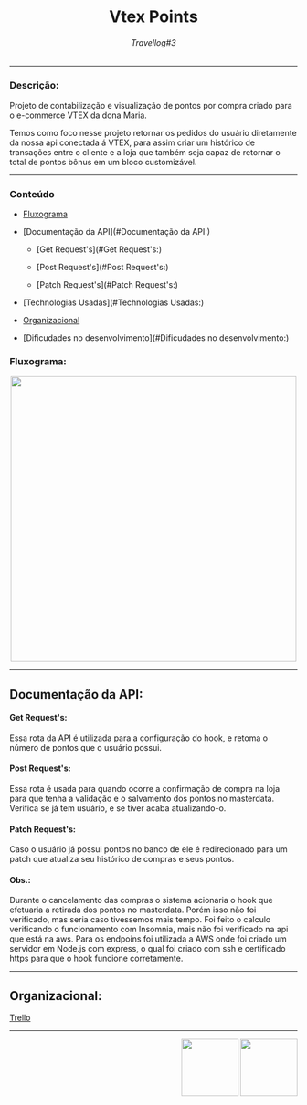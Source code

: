 <h1 align="center"> Vtex Points </h1>
<h6 align="center"> Travellog#3 </h6>

<hr>

### Descrição: 

<p> Projeto de contabilização e visualização de pontos por compra criado para o e-commerce VTEX da dona Maria.</p>
<p> Temos como foco nesse projeto retornar os pedidos do usuário diretamente da nossa api conectada á VTEX, para assim criar um histórico de transações entre o cliente e a loja que também seja capaz de retornar o total de pontos bônus em um bloco customizável.</p>

<hr>

### Conteúdo

* [Fluxograma](#Fluxograma:)

* [Documentação da API](#Documentação da API:)

    * [Get Request's](#Get Request's:)
    
    * [Post Request's](#Post Request's:)
    
    * [Patch Request's](#Patch Request's:)
    
* [Technologias Usadas](#Technologias Usadas:)
    
* [Organizacional](#Organizacional:)

* [Dificudades no desenvolvimento](#Dificudades no desenvolvimento:)

### Fluxograma:

<div align="center">
<img src="https://user-images.githubusercontent.com/85533288/180102552-b15ea13f-289e-43ad-a4c6-57166ee05e1e.png" width="500px"/>
</div>
  
<hr>
  
### <h2>Documentação da API: </h2>

  #### Get Request's: 
  Essa rota da API é utilizada para a configuração do hook, e retoma o número de pontos que o usuário possui.
   <p></p>
   <p></p>
   <p></p>
   
  #### Post Request's: 
  Essa rota é usada para quando ocorre a confirmação de compra na loja
  para que tenha a validação e o salvamento dos pontos no masterdata. Verifica se já tem usuário, e se tiver acaba atualizando-o.
   <p></p>
   <p></p>
   <p></p>
   
  #### Patch Request's:
  Caso o usuário já possui pontos no banco de ele é redirecionado para um patch que atualiza seu histórico de compras e seus pontos.
   <p></p>
   <p></p>
   <p></p>

  #### Obs.:
  Durante o cancelamento das compras o sistema acionaria o hook que efetuaria a retirada dos pontos no masterdata. Porém isso não foi verificado, mas seria caso         tivessemos mais tempo. Foi feito o calculo verificando o funcionamento com Insomnia, mais não foi verificado na api que está na aws. Para os endpoins foi utilizada     a AWS onde foi criado um servidor em Node.js com express, o qual foi criado com ssh e certificado https para que o hook funcione corretamente.
  <p></p>
  <p></p>
  <p></p>
<hr>

### <h2>Organizacional: </h2>

<a href="https://trello.com/b/VZvKLDVt/api-pontos-organizacional" >Trello</a>

<hr>

<div>
<img src="https://media.giphy.com/avatars/VTEXCommerce/vyFCi9OWdzLC.GIF" width=100px align="right"/>
<img src="https://pbs.twimg.com/media/DyLSj2WXcAARVtw.png" width=100px align="right"/>
</div>
